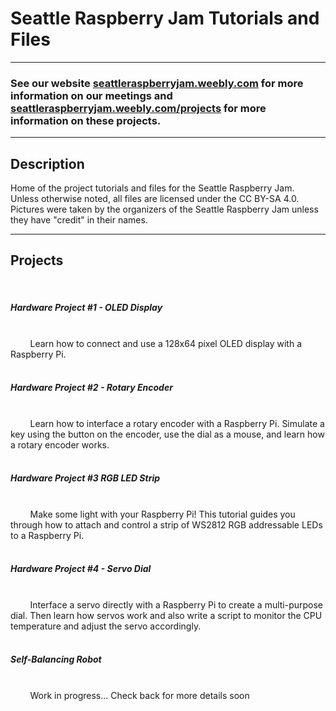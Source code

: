 <h1>Seattle Raspberry Jam Tutorials and Files</h1>
<hr>
<h3>See our website <a href="https://seattleraspberryjam.weebly.com" target="_blank">seattleraspberryjam.weebly.com</a> for more information on our meetings and <a href="https://seattleraspberryjam.weebly.com/projects.html" target="_blank">seattleraspberryjam.weebly.com/projects</a> for more information on these projects.</h3>
<hr>
<h2>Description</h2>
Home of the project tutorials and files for the Seattle Raspberry Jam.
<br>Unless otherwise noted, all files are licensed under the CC BY-SA 4.0.
<br>Pictures were taken by the organizers of the Seattle Raspberry Jam unless they have "credit" in their names.
<hr>
<h2>Projects</h2>
&nbsp&nbsp&nbsp&nbsp<h5>Hardware Project #1 - OLED Display</h5><br>
&nbsp&nbsp&nbsp&nbsp&nbsp&nbsp&nbsp&nbspLearn how to connect and use a 128x64 pixel OLED display with a Raspberry Pi.<br>
&nbsp&nbsp&nbsp&nbsp<h5>Hardware Project #2 - Rotary Encoder</h5><br>
&nbsp&nbsp&nbsp&nbsp&nbsp&nbsp&nbsp&nbspLearn how to interface a rotary encoder with a Raspberry Pi. Simulate a key using the button on the encoder, use the dial as a mouse, and learn how a rotary encoder works.<br>
&nbsp&nbsp&nbsp&nbsp<h5>Hardware Project #3 RGB LED Strip</h5><br>
&nbsp&nbsp&nbsp&nbsp&nbsp&nbsp&nbsp&nbspMake some light with your Raspberry Pi! This tutorial guides you through how to attach and control a strip of WS2812 RGB addressable LEDs to a Raspberry Pi.<br>
&nbsp&nbsp&nbsp&nbsp<h5>Hardware Project #4 - Servo Dial</h5><br>
&nbsp&nbsp&nbsp&nbsp&nbsp&nbsp&nbsp&nbspInterface a servo directly with a Raspberry Pi to create a multi-purpose dial. Then learn how servos work and also write a script to monitor the CPU temperature and adjust the servo accordingly.<br>
&nbsp&nbsp&nbsp&nbsp<h5>Self-Balancing Robot</h5><br>
&nbsp&nbsp&nbsp&nbsp&nbsp&nbsp&nbsp&nbspWork in progress... Check back for more details soon<br>
